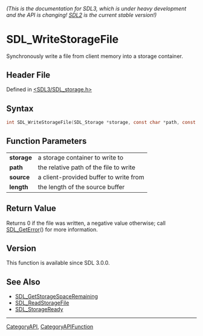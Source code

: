 ###### (This is the documentation for SDL3, which is under heavy development and the API is changing! [SDL2](https://wiki.libsdl.org/SDL2/) is the current stable version!)
# SDL_WriteStorageFile

Synchronously write a file from client memory into a storage container.

## Header File

Defined in [<SDL3/SDL_storage.h>](https://github.com/libsdl-org/SDL/blob/main/include/SDL3/SDL_storage.h)

## Syntax

```c
int SDL_WriteStorageFile(SDL_Storage *storage, const char *path, const void *source, Uint64 length);

```

## Function Parameters

|                 |                                        |
| --------------- | -------------------------------------- |
| **storage**     | a storage container to write to        |
| **path**        | the relative path of the file to write |
| **source**      | a client-provided buffer to write from |
| **length**      | the length of the source buffer        |

## Return Value

Returns 0 if the file was written, a negative value otherwise; call
[SDL_GetError](SDL_GetError)() for more information.

## Version

This function is available since SDL 3.0.0.

## See Also

* [SDL_GetStorageSpaceRemaining](SDL_GetStorageSpaceRemaining)
* [SDL_ReadStorageFile](SDL_ReadStorageFile)
* [SDL_StorageReady](SDL_StorageReady)

----
[CategoryAPI](CategoryAPI), [CategoryAPIFunction](CategoryAPIFunction)


